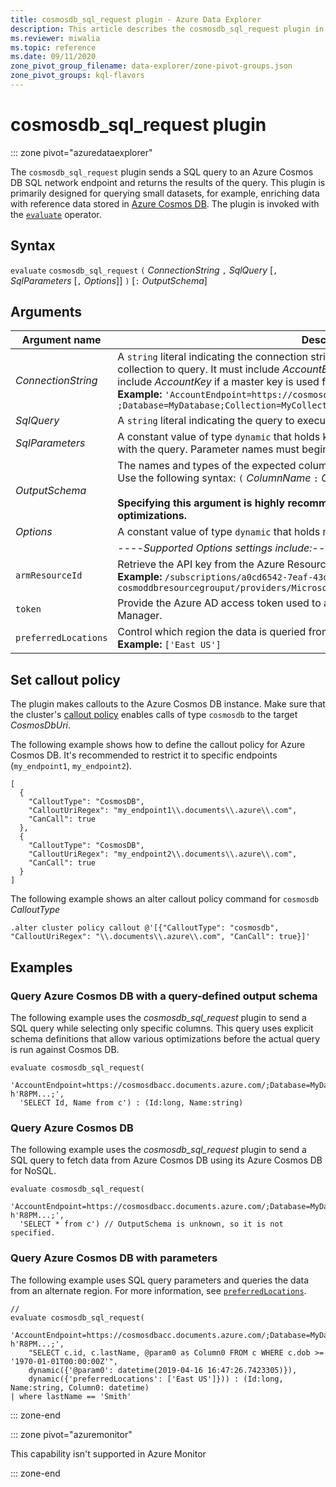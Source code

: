 ```yaml
---
title: cosmosdb_sql_request plugin - Azure Data Explorer
description: This article describes the cosmosdb_sql_request plugin in Azure Data Explorer.
ms.reviewer: miwalia
ms.topic: reference
ms.date: 09/11/2020
zone_pivot_group_filename: data-explorer/zone-pivot-groups.json
zone_pivot_groups: kql-flavors
---
```

# cosmosdb_sql_request plugin

::: zone pivot="azuredataexplorer"

The `cosmosdb_sql_request` plugin sends a SQL query to an Azure Cosmos DB SQL network endpoint and returns the results of the query. This plugin is primarily designed for querying small datasets, for example, enriching data with reference data stored in [Azure Cosmos DB](/azure/cosmos-db/). The plugin is invoked with the [`evaluate`](evaluateoperator.md) operator.

## Syntax

`evaluate` `cosmosdb_sql_request` `(` *ConnectionString* `,` *SqlQuery* [`,` *SqlParameters* [`,` *Options*]] `)` [`:` *OutputSchema*]

## Arguments

|Argument name | Description | Required/optional |
|---|---|---|
| *ConnectionString* | A `string` literal indicating the connection string that points to the Azure Cosmos DB collection to query. It must include *AccountEndpoint*, *Database*, and *Collection*. It may include *AccountKey* if a master key is used for authentication. <br> **Example:** `'AccountEndpoint=https://cosmosdbacc.documents.azure.com/ ;Database=MyDatabase;Collection=MyCollection;AccountKey=' h'R8PM...;'`| Required |
| *SqlQuery*| A `string` literal indicating the query to execute. | Required |
| *SqlParameters* | A constant value of type `dynamic` that holds key-value pairs to pass as parameters along with the query. Parameter names must begin with `@`. | Optional |
| *OutputSchema* | The names and types of the expected columns of the `cosmosdb_sql_request` plugin output. Use the following syntax: `(` *ColumnName* `:` *ColumnType* [`,` ...] `)`<br><br> **Specifying this argument is highly recommended because it enables multiple query optimizations.** | Optional |
| *Options* | A constant value of type `dynamic` that holds more advanced settings as key-value pairs. | Optional |
|| ----*Supported Options settings include:*-----
|      `armResourceId` | Retrieve the API key from the Azure Resource Manager <br> **Example:** `/subscriptions/a0cd6542-7eaf-43d2-bbdd-b678a869aad1/resourceGroups/ cosmoddbresourcegrouput/providers/Microsoft.DocumentDb/databaseAccounts/cosmosdbacc`|
|  `token` | Provide the Azure AD access token used to authenticate with the Azure Resource Manager.
| `preferredLocations` | Control which region the data is queried from. <br> **Example:** `['East US']` | |

## Set callout policy

The plugin makes callouts to the Azure Cosmos DB instance. Make sure that the cluster's [callout policy](../management/calloutpolicy.md) enables calls of type `cosmosdb` to the target *CosmosDbUri*.

The following example shows how to define the callout policy for Azure Cosmos DB. It's recommended to restrict it to specific endpoints (`my_endpoint1`, `my_endpoint2`).

```kusto
[
  {
    "CalloutType": "CosmosDB",
    "CalloutUriRegex": "my_endpoint1\\.documents\\.azure\\.com",
    "CanCall": true
  },
  {
    "CalloutType": "CosmosDB",
    "CalloutUriRegex": "my_endpoint2\\.documents\\.azure\\.com",
    "CanCall": true
  }
]
```

The following example shows an alter callout policy command for `cosmosdb` *CalloutType*

```kusto
.alter cluster policy callout @'[{"CalloutType": "cosmosdb", "CalloutUriRegex": "\\.documents\\.azure\\.com", "CanCall": true}]'
```

## Examples

### Query Azure Cosmos DB with a query-defined output schema

The following example uses the *cosmosdb_sql_request* plugin to send a SQL query while selecting only specific columns.
This query uses explicit schema definitions that allow various optimizations before the actual query is run against Cosmos DB.

```kusto
evaluate cosmosdb_sql_request(
  'AccountEndpoint=https://cosmosdbacc.documents.azure.com/;Database=MyDatabase;Collection=MyCollection;AccountKey=' h'R8PM...;',
  'SELECT Id, Name from c') : (Id:long, Name:string) 
```

### Query Azure Cosmos DB

The following example uses the *cosmosdb_sql_request* plugin to send a SQL query to fetch data from Azure Cosmos DB using its Azure Cosmos DB for NoSQL.

```kusto
evaluate cosmosdb_sql_request(
  'AccountEndpoint=https://cosmosdbacc.documents.azure.com/;Database=MyDatabase;Collection=MyCollection;AccountKey=' h'R8PM...;',
  'SELECT * from c') // OutputSchema is unknown, so it is not specified.
```

### Query Azure Cosmos DB with parameters

The following example uses SQL query parameters and queries the data from an alternate region. For more information, see [`preferredLocations`](/azure/cosmos-db/tutorial-global-distribution-sql-api?tabs=dotnetv2%2Capi-async#preferred-locations).

```kusto
// 
evaluate cosmosdb_sql_request(
    'AccountEndpoint=https://cosmosdbacc.documents.azure.com/;Database=MyDatabase;Collection=MyCollection;AccountKey=' h'R8PM...;',
    "SELECT c.id, c.lastName, @param0 as Column0 FROM c WHERE c.dob >= '1970-01-01T00:00:00Z'",
    dynamic({'@param0': datetime(2019-04-16 16:47:26.7423305)}),
    dynamic({'preferredLocations': ['East US']})) : (Id:long, Name:string, Column0: datetime) 
| where lastName == 'Smith'
```

::: zone-end

::: zone pivot="azuremonitor"

This capability isn't supported in Azure Monitor

::: zone-end
